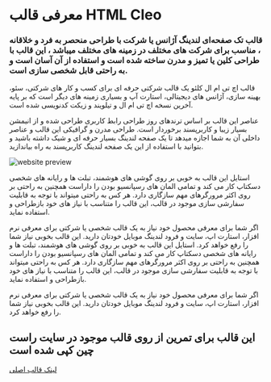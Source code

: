 
# معرفی قالب HTML Cleo 

### قالب تک صفحه‌ای لندینگ آژانس یا شرکت با طراحی منحصر به فرد و خلاقانه ، مناسب برای شرکت های مختلف در زمینه های مختلف میباشد ، این قالب با طراحی کلین یا تمیز و مدرن ساخته شده است و استفاده از آن آسان است و به راحتی قابل شخصی سازی است.

قالب اچ تی ام ال کلئو یک قالب شرکتی حرفه ای برای کسب و کار های شرکتی، سئو، بهینه سازی، آژانس های دیجیتالی، استارت آپ و بسیاری زمینه های دیگر است که بر پایه آخرین نسخه اچ تی ام ال و تیلویند و زیکت کدنویسی شده است.

عناصر این قالب بر اساس ترندهای روز طراحی رابط کاربری طراحی شده و از انیمشن بسیار زیبا و کاربرپسند برخوردار است. طراحی مدرن و گرافیکی این قالب و عناصر داخلی آن به شما اجازه میدهد تا یک صفحه لندینگ بسیار حرفه ای و شیک داشته باشید و بتوانید با استفاده از این یک صفحه لندینگ کاربرپسند به راه بیاندازید.





![website preview](https://files.rtl-theme.com/products/content/2020/09/82731_7ea13b2d8427f61b4a64ddc48.jpg)


استایل این قالب به خوبی بر روی گوشی های هوشمند، تبلت ها و رایانه های شخصی دسکتاپ کار می کند و تمامی المان های رسپانسیو بودن را داراست همچنین به راحتی بر روی اکثر مرورگرهای مهم سازگاری دارد. هر کس به راحتی میتواند با توجه به قابلیت سفارشی سازی موجود در قالب، این قالب را متناسب با نیاز های خود بازطراحی و استفاده نماید.


اگر شما برای معرفی محصول خود نیاز به یک قالب شخصی یا شرکتی برای معرفی نرم افزار، استارت اپ، سایت و فرود لندینگ موبایل خودتان دارید. این قالب بخوبی نیاز شما را رفع خواهد کرد.
استایل این قالب به خوبی بر روی گوشی های هوشمند، تبلت ها و رایانه های شخصی دسکتاپ کار می کند و تمامی المان های رسپانسیو بودن را داراست همچنین به راحتی بر روی اکثر مرورگرهای مهم سازگاری دارد. هر کس به راحتی میتواند با توجه به قابلیت سفارشی سازی موجود در قالب، این قالب را متناسب با نیاز های خود بازطراحی و استفاده نماید.


اگر شما برای معرفی محصول خود نیاز به یک قالب شخصی یا شرکتی برای معرفی نرم افزار، استارت اپ، سایت و فرود لندینگ موبایل خودتان دارید. این قالب بخوبی نیاز شما را رفع خواهد کرد.
## این قالب برای تمرین از روی قالب موجود در سایت راست چین کپی شده است
[لینک قالب اصلی](https://www.rtl-theme.com/cleo-html-template/)


